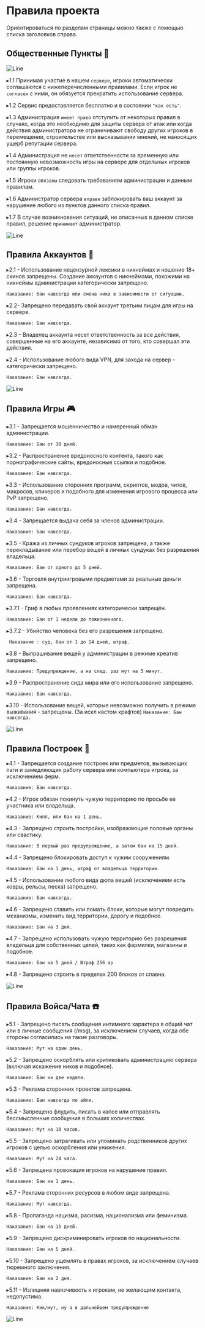 # Правила проекта

Ориентироваться по разделам страницы можно также с помощью списка заголовков справа.


## Общественные Пункты 📜


<img src="/line1.webp" alt="Line">

 ▸1.1  Принимая участие в нашем `сервере`, игроки автоматически соглашаются с нижеперечисленными правилами. Если игрок не `согласен` с ними, он обязуется прекратить использование сервера.

 ▸1.2 Сервис предоставляется бесплатно и в состоянии `"как есть"`.

 ▸1.3 Администрация `имеет право` отступить от некоторых правил в случаях, когда это необходимо для защиты сервера от атак или когда действия администратора не ограничивают свободу других игроков в перемещении, строительстве или высказывании мнений, не наносящих ущерб репутации сервера.

 ▸1.4 Администрация не `несет` ответственности за временную или постоянную невозможность игры на сервере для отдельных игроков или группы игроков.
 
 ▸1.5 Игроки `обязаны` следовать требованиям администрации и данным правилам.

 ▸1.6 Администратор сервера `вправе` заблокировать ваш аккаунт за нарушение любого из пунктов данного списка правил.

 ▸1.7 В случае возникновения ситуаций, не описанных в данном списке правил, решение `принимает` администратор. 

<img src="/line2.webp" alt="Line">

## Правила Аккаунтов 👥

▸2.1 - Использование нецензурной лексики в никнеймах и ношение 18+ скинов запрещены. Создание аккаунтов с никнеймами, похожими на никнеймы администрации категорически запрещено.

```Наказание: бан навсегда или смена ника в зависимости от ситуации.```


▸2.2- Запрещено передавать свой аккаунт третьим лицам для игры на сервере.

```Наказание: Бан навсегдa.```


▸2.3 - Владелец аккаунта несет ответственность за все действия, совершенные на его аккаунте, независимо от того, кто совершал эти действия.

▸2.4 - Использование любого вида VPN, для захода на сервер - категорически запрещено.

```Наказание: Бан навсегда.```  

<img src="/line1.webp" alt="Line">

## Правила Игры 🎮
▸3.1 - Запрещается мошенничество и намеренный обман администрации.

```Наказание: Бан от 30 дней.```


▸3.2 - Распространение вредоносного контента, такого как порнографические сайты, вредоносные ссылки и подобное.

```Наказание: Бан навсегда.```


▸3.3 - Использование сторонних программ, скриптов, модов, читов, макросов, кликеров и подобного для изменения игрового процесса или PvP запрещено.

```Наказание: Бан навсегда.```


▸3.4 - Запрещается выдача себя за членов администрации.

```Наказание: Бан навсегда.```


▸3.5 - Кража из личных сундуков игроков запрещена, а также перекладывание или перебор вещей в личных сундуках без разрешения владельца.

```Наказание: Бан от одного до 5 дней.```


▸3.6 - Торговля внутриигровыми предметами за реальные деньги запрещена.

```Наказание: Бан навсегда.```


▸3.7.1 - Гриф в любых проявлениях категорически запрещён.

```Наказание: Бан от 1 недели до пожизненного.```


▸3.7.2 - Убийство человека без его разрешения запрещено.

``` Наказание : суд, бан от 1 до 14 дней, штраф.```


▸3.8 - Выпрашивание вещей у администрации в режиме креатив запрещено.

```Наказание: Предупреждение, а на след. раз мут на 5 минут.```

▸3.9 - Распространение сида мира или его использование запрещено.

```Наказание: Бан навсегда.```


▸3.10 - Использование вещей, которые невозможно получить в режиме выживания - запрещены. (За искл кастом крафтов)
```Наказание: Бан навсегда.```

<img src="/line2.webp" alt="Line">

## Правила Построек 🏦

▸4.1 - Запрещается создание построек или предметов, вызывающих лаги и замедляющих работу сервера или компьютера игрока, за исключением ферм.

```Наказание: Бан навсегда.```


▸4.2 - Игрок обязан покинуть чужую территорию по просьбе ее участника или владельца.

```Наказание: Килл, или бан на 1 день.```


▸4.3 - Запрещено строить постройки, изображающие половые органы или свастику.

```Наказание: В первый раз предупреждение, а затем бан на 15 дней.```


▸4.4 - Запрещено блокировать доступ к чужим сооружениям.

```Наказание: Бан на 1 день, штраф от владельца территории.```


▸4.5 - Использование любого вида дюпа вещей (исключением есть ковры, рельсы, песка) запрещено.

```Наказание: Бан навсегда.```


▸4.6 - Запрещено ставить или ломать блоки, которые могут повредить механизмы, изменить вид территории, дорогу и подобное.

```Наказание: Бан на 3 дня.```


▸4.7 - Запрещено использовать чужую территорию без разрешения владельца для собственных целей, таких как фармилки, магазины и подобное.

```Наказание: Бан на 5 дней / Штраф 256 ар ```


▸4.8 - Запрещено строить в пределах 200 блоков от спавна.

<img src="/line1.webp" alt="Line">

## Правила Войса/Чата ☎️

▸5.1 - Запрещено писать сообщения интимного характера в общий чат или в личные сообщения (/msg), за исключением случаев, когда обе стороны согласились на такие разговоры.

```Наказание: Мут на один день.```


▸5.2 - Запрещено оскорблять или критиковать администрацию сервера (включая искажение ников и подобное).

```Наказание: Бан на две недели.```


▸5.3 - Реклама сторонних проектов запрещена.

```Наказание: Бан навсегда по айпи.```


▸5.4 - Запрещено флудить, писать в капсе или отправлять бессмысленные сообщения в больших количествах.

```Наказание: Мут на 10 часов.```


▸5.5 - Запрещено затрагивать или упоминать родственников других игроков с целью оскорбления или унижения.

```Наказание: Мут на 24 часа.```


▸5.6 - Запрещена провокация игроков на нарушение правил.

```Наказание: Бан на 1 день.```


▸5.7 - Реклама сторонних ресурсов в любом виде запрещена.

```Наказание: Мут навсегда.```


▸5.8 - Пропаганда нацизма, расизма, национализма или феминизма.

```Наказание: Бан на 15 дней.```


▸5.9 - Запрещено дискриминировать игроков по национальности.

```Наказание: Бан на 5 дней.```


▸5.10 - Запрещено ущемлять в правах игроков, за исключением случаев тюремного заключения.

```Наказание: Бан на 2 дня.```


▸5.11 - Излишняя навязчивость к игрокам, не желающим контакта, недопустима.

```Наказание: Кик/мут, ну а в дальнейшем предупреждение```

<img src="/line2.webp" alt="Line">